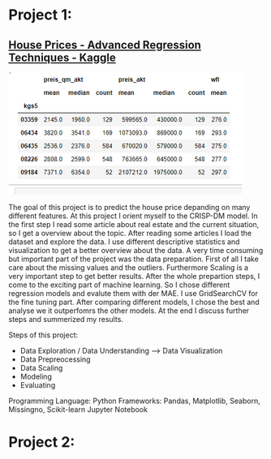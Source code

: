
# Project 1:
## [House Prices - Advanced Regression Techniques - Kaggle](https://www.deepl.com/translator#de/en/ich%20habe%20mich%20an%20dem%20Modell%20orientiert)

![](https://github.com/lukasmetz27/Portfolio/blob/main/images/Unbenannt.PNG)

The goal of this project is to predict the house price depanding on many different features. At this project I orient myself to the CRISP-DM model. In the first step I read some article about real estate and the current situation, so I get a overview about the topic. After reading some articles I load the dataset and explore the data. I use different descriptive statistics and visualization to get a better overview about the data. A very time consuming but important part of the project was the data preparation. First of all I take care about the missing values and the outliers. Furthermore Scaling is a very important step to get better results. 
After the whole prepartion steps, I come to the exciting part of machine learning. So I chose different regression models and evalute them with der MAE. I use GridSearchCV for the fine tuning part. After comparing different models, I chose the best and analyse we it outperfomrs the other models. At the end I discuss further steps and summerized my results.

Steps of this project:
* Data Exploration / Data Understanding --> Data Visualization
* Data Prepreocessing
* Data Scaling
* Modeling 
* Evaluating

Programming Language: Python
Frameworks: Pandas, Matplotlib, Seaborn, Missingno, Scikit-learn
Jupyter Notebook

# Project 2:

